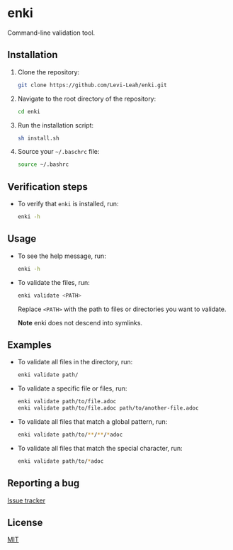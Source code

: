 # enki

Command-line validation tool.

## Installation

1. Clone the repository:
    ```bash
    git clone https://github.com/Levi-Leah/enki.git
    ```

1. Navigate to the root directory of the repository:
    ```bash
    cd enki
    ```

1. Run the installation script:
    ```bash
    sh install.sh
    ```

1. Source your `~/.baschrc` file:
    ```bash
    source ~/.bashrc
    ```

## Verification steps

* To verify that `enki` is installed, run:
    ```bash
    enki -h
    ```

## Usage

* To see the help message, run:
    ```bash
    enki -h
    ```

* To validate the files, run:
    ```bash
    enki validate <PATH>
    ```
    Replace `<PATH>` with the path to files or directories you want to validate.

    **Note**
    enki does not descend into symlinks.


## Examples

* To validate all files in the directory, run:
    ```bash
    enki validate path/
    ```

* To validate a specific file or files, run:
    ```bash
    enki validate path/to/file.adoc
    enki validate path/to/file.adoc path/to/another-file.adoc
    ```

* To validate all files that match a global pattern, run:
    ```bash
    enki validate path/to/**/**/*adoc
    ```

* To validate all files that match the special character, run:
    ```bash
    enki validate path/to/*adoc
    ```

## Reporting a bug
[Issue tracker](https://github.com/Levi-Leah/enki/issues)


## License
[MIT](https://choosealicense.com/licenses/mit/)
